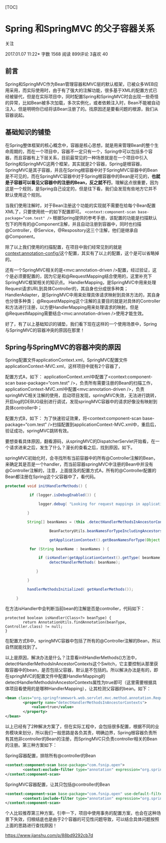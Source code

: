 [TOC]



# Spring 和SpringMVC 的父子容器关系

关注

2017.01.07 11:22* 字数 1568 阅读 899评论 3喜欢 40

## 前言

Spring和SpringMVC作为Bean管理容器和MVC层的默认框架，已被众多WEB应用采用，而实际使用时，由于有了强大的注解功能，很多基于XML的配置方式已经被替代，但是在实际项目中，同时配置Spring和SpringMVC时会出现一些奇怪的异常，比如Bean被多次加载，多次实例化，或者依赖注入时，Bean不能被自动注入，但是明明你已经将该Bean注册了的。找原因还是要看问题的根源，我们从容器说起。

## 基础知识的铺垫

在Spring整体框架的核心概念中，容器是核心思想，就是用来管理Bean的整个生命周期的，而在一个项目中，容器不一定只有一个，Spring中可以包括多个容器，而且容器有上下层关系，目前最常见的一种场景就是在一个项目中引入Spring和SpringMVC这两个框架，其实就是2个容器，Spring是根容器，SpringMVC是其子容器，并且在Spring根容器中对于SpringMVC容器中的Bean是不可见的，而在SpringMVC容器中对于Spring根容器中的Bean是可见的，**也就是子容器可以看见父容器中的注册的Bean，反之就不行**。理解这点很重要，因为这是一个规则，是Spring自己设定的，但是往下看，我们会发现有些地方它并不默认使用这个规则。

当我们使用注解时，对于Bean注册这个功能的实现就不需要在给每个Bean配置XML了，只要使用统一的如下配置即可。
`<context:component-scan base-package=“com.test" />`
根据Spring提供的参考手册，该配置的功能是扫描默认包下的所有的@Component注解，并且自动注册到容器中，同时也扫描@Controller，@Service，@Respository这三个注解，他们是继承自@Component。

除了以上我们使用的扫描配置，在项目中我们经常见到的就是<context:annotation-config/>这个配置，其实有了以上的配置，这个是可以省略掉的。

还有一个SpringMVC相关的是<mvc:annotation-driven />配置，经过验证，这个是必须要配置的，因为它是和@RequestMapping结合使用的，这里补充下SpringMVC框架相关的知识点。
HandlerMapping，是SpringMVC中用来处理Request请求URL到具体Controller的，其自身也分成很多种类； HandlerAdapter，是SpringMVC中用来处理具体请求映射到具体方法的，其自身也分很多种类；
@RequestMapping这个注解的主要目的就是对具体的Controller和方法进行注册，以方便HandlerMapping用来处理请求的映射。但是@RequestMapping需要结合<mvc:annotation-driven />使用才能生效。

好了，有了以上基础知识的铺垫，我们看下现在这样的一个使用场景中，Spring与SpringMVC的容器冲突的原因在那里！

## Spring与SpringMVC的容器冲突的原因

Spring配置文件applicationContext.xml，SpringMVC配置文件applicationContext-MVC.xml，这样项目中就有2个容器了，

配置方式A，如下：
applicationContext.xml中配置了<context:component-scan base-package=“com.test" />，负责所有需要注册的Bean的扫描工作，applicationContext-MVC.xml中配置<mvc:annotation-driven />，负责springMVC相关注解的使用，启动项目发现，springMVC失效，无法进行跳转，开启log的DEBUG级别进行调试，发现springMVC容器中的请求好像没有映射到具体controller中； 

配置方式B，如下：
为了快速验证效果，将<context:component-scan base-package=“com.test" />扫描配置到applicationContext-MVC.xml中，重启后，验证成功，springMVC跳转有效。

要想查看具体原因，翻看源码，从springMVC的DispatcherServlet开始看，在一个请求进来之后，发生了什么？漫长的查看之后，找到原因，如下。

springMVC初始化时，会寻找所有当前容器中的所有@Controller注解的Bean，来确定其是否是一个handler，而当前容器springMVC中注册的Bean中并没有@Controller注解的，注意，上面提及的配置方式A，所有的@Controller配置的Bean都注册在Spring这个父容器中了，看代码。

```java
protected void initHandlerMethods() {

           if (logger.isDebugEnabled()) {

               logger.debug( "Looking for request mappings in application context: " + getApplicationContext());

          }

          String[] beanNames = (this .detectHandlerMethodsInAncestorContexts ?

                    BeanFactoryUtils.beanNamesForTypeIncludingAncestors( getApplicationContext(), Object. class) :

                    getApplicationContext().getBeanNamesForType(Object. class ));

           for (String beanName : beanNames ) {

               if (isHandler(getApplicationContext().getType( beanName))) {
                    detectHandlerMethods( beanName);

              }

          }

          handlerMethodsInitialized( getHandlerMethods());

     }
```

在方法isHandler中会判断当前bean的注解是否是controller，代码如下：

```
protected boolean isHandler(Class<?> beanType) {
        return AnnotationUtils.findAnnotation(beanType, Controller.class) != null;
}
```

在配置方式B中，springMVC容器中包括了所有的@Controller注解的Bean，所以自然就能找到了。

以上是原因，解决办法是什么？注意看initHandlerMethods()方法中，detectHandlerMethodsInAncestorContexts这个Switch，它主要控制从那里获取容器中的bean，是否包括父容器，默认是不包括的。所以解决办法是有的，即在springMVC的配置文件中配置HandlerMapping的detectHandlerMethodsInAncestorContexts属性为true即可（这里需要根据具体项目看使用的是哪种HandlerMapping），让其检测父容器的bean。如下：

```xml
<bean class="org.springframework.web.servlet.mvc.method.annotation.RequestMappingHandlerMapping">
        <property name="detectHandlerMethodsInAncestorContexts">
            <value>true</value>
        </property>
</bean>
```

以上已经有了2种解决方案了，但在实际工程中，会包括很多配置，根据不同的业务模块来划分，所以我们一般思路是各负其责，明确边界，Spring根容器负责所有其他非controller的Bean的注册，而SpringMVC只负责controller相关的Bean的注册。第三种方案如下：

Spring容器配置，排除所有@controller的Bean

```xml
<context:component-scan base-package="com.fsnip.open">
        <context:exclude-filter type="annotation" expression="org.springframework.stereotype.Controller"/>
</context:component-scan>
```

SpringMVC容器配置，让其只包括@controller的Bean

```xml
<context:component-scan base-package="com.fsnip.open" use-default-filters="false">
        <context:include-filter type="annotation" expression="org.springframework.stereotype.Controller" />
</context:component-scan>
```

个人比较推荐第三种方案。引申一下，项目中使用事务的配置方案，也会在这种场景下失效，归根结底也是由于2个容器的可见性问题导致，可以结合具体问题按照上面的思路进行查找原因！



https://www.jianshu.com/p/88bd9292cb7d